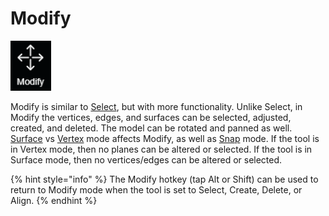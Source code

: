# Modify

![hotkey: tap Alt OR tap Shift](../../.gitbook/assets/modify-button.png)

Modify is similar to [Select](select.md), but with more functionality. Unlike Select, in Modify the vertices, edges, and surfaces can be selected, adjusted, created, and deleted. The model can be rotated and panned as well. [Surface]() vs [Vertex]() mode affects Modify, as well as [Snap](../../advanced-function/snap-mode.md) mode. If the tool is in Vertex mode, then no planes can be altered or selected. If the tool is in Surface mode, then no vertices/edges can be altered or selected.

{% hint style="info" %}
The Modify hotkey \(tap Alt or Shift\) can be used to return to Modify mode when the tool is set to Select, Create, Delete, or Align.
{% endhint %}

